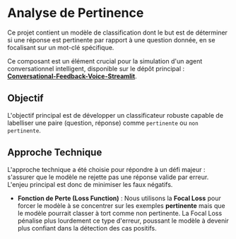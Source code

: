 # Analyse de Pertinence

Ce projet contient un modèle de classification dont le but est de déterminer si une réponse est pertinente par rapport à une question donnée, en se focalisant sur un mot-clé spécifique.

Ce composant est un élément crucial pour la simulation d'un agent conversationnel intelligent, disponible sur le dépôt principal :
**[Conversational-Feedback-Voice-Streamlit](https://github.com/MohammedLbkl/Conversational-Feedback-Voice-Streamlit)**.

## Objectif

L'objectif principal est de développer un classificateur robuste capable de labelliser une paire (question, réponse) comme `pertinente` ou `non pertinente`.

## Approche Technique

L'approche technique a été choisie pour répondre à un défi majeur : s'assurer que le modèle ne rejette pas une réponse valide par erreur. L'enjeu principal est donc de minimiser les faux négatifs.

*   **Fonction de Perte (Loss Function)** : Nous utilisons la **Focal Loss** pour forcer le modèle à se concentrer sur les exemples **pertinente** mais que le modèle pourrait classer à tort comme non pertinente. La Focal Loss pénalise plus lourdement ce type d'erreur, poussant le modèle à devenir plus confiant dans la détection des cas positifs.